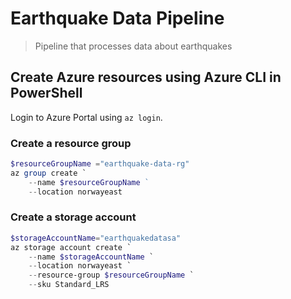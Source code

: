 # Earthquake Data Pipeline
> Pipeline that processes data about earthquakes

## Create Azure resources using Azure CLI in PowerShell

Login to Azure Portal using `az login`.

### Create a resource group

```powershell
$resourceGroupName ="earthquake-data-rg"
az group create `
    --name $resourceGroupName ` 
    --location norwayeast
```

### Create a storage account

```powershell
$storageAccountName="earthquakedatasa"
az storage account create `
    --name $storageAccountName `
    --location norwayeast `
    --resource-group $resourceGroupName `
    --sku Standard_LRS
```
